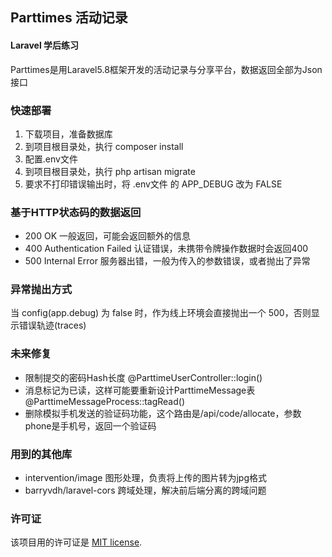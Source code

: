 
## Parttimes 活动记录

#### Laravel 学后练习

Parttimes是用Laravel5.8框架开发的活动记录与分享平台，数据返回全部为Json接口

### 快速部署

1. 下载项目，准备数据库
2. 到项目根目录处，执行 composer install
3. 配置.env文件
4. 到项目根目录处，执行 php artisan migrate
4. 要求不打印错误输出时，将 .env文件 的 APP_DEBUG 改为 FALSE

### 基于HTTP状态码的数据返回

- 200 OK 一般返回，可能会返回额外的信息
- 400 Authentication Failed 认证错误，未携带令牌操作数据时会返回400
- 500 Internal Error 服务器出错，一般为传入的参数错误，或者抛出了异常


### 异常抛出方式
当 config(app.debug) 为 false 时，作为线上环境会直接抛出一个 500，否则显示错误轨迹(traces)

### 未来修复
* 限制提交的密码Hash长度 @ParttimeUserController::login()
* 消息标记为已读，这样可能要重新设计ParttimeMessage表 @ParttimeMessageProcess::tagRead()
* 删除模拟手机发送的验证码功能，这个路由是/api/code/allocate，参数phone是手机号，返回一个验证码

### 用到的其他库

- intervention/image 图形处理，负责将上传的图片转为jpg格式
- barryvdh/laravel-cors 跨域处理，解决前后端分离的跨域问题

### 许可证

该项目用的许可证是 [MIT license](https://opensource.org/licenses/MIT).


